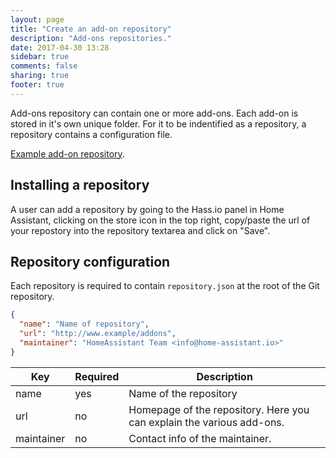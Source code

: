 ```yaml
---
layout: page
title: "Create an add-on repository"
description: "Add-ons repositories."
date: 2017-04-30 13:28
sidebar: true
comments: false
sharing: true
footer: true
---
```


Add-ons repository can contain one or more add-ons. Each add-on is stored in it's own unique folder. For it to be indentified as a repository, a repository contains a configuration file.

[Example add-on repository](https://github.com/home-assistant/hassio-addons-example).

## Installing a repository

A user can add a repository by going to the Hass.io panel in Home Assistant, clicking on the store icon in the top right, copy/paste the url of your repostory into the repository textarea and click on "Save".

## Repository configuration

Each repository is required to contain `repository.json` at the root of the Git repository.

```json
{
  "name": "Name of repository",
  "url": "http://www.example/addons",
  "maintainer": "HomeAssistant Team <info@home-assistant.io>"
}
```

| Key | Required | Description |
| --- | -------- | ----------- |
| name | yes | Name of the repository
| url | no | Homepage of the repository. Here you can explain the various add-ons.
| maintainer | no | Contact info of the maintainer.
